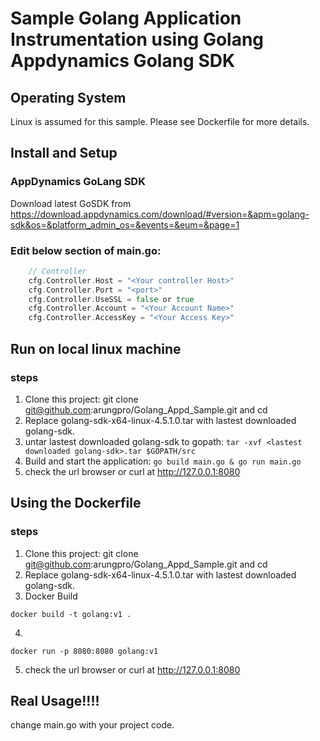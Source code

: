 
# Sample Golang Application Instrumentation using Golang Appdynamics Golang SDK
## Operating System
Linux is assumed for this sample. Please see Dockerfile for more details.

## Install and Setup

### AppDynamics GoLang SDK

Download latest GoSDK from https://download.appdynamics.com/download/#version=&apm=golang-sdk&os=&platform_admin_os=&events=&eum=&page=1

###  Edit below section of main.go:

```go
    // Controller
    cfg.Controller.Host = "<Your controller Host>"
    cfg.Controller.Port = "<port>"
    cfg.Controller.UseSSL = false or true
    cfg.Controller.Account = "<Your Account Name>"
    cfg.Controller.AccessKey = "<Your Access Key>"
```

## Run on local linux machine
### steps
1. Clone this project: git clone git@github.com:arungpro/Golang_Appd_Sample.git and cd <cloned project>
2. Replace golang-sdk-x64-linux-4.5.1.0.tar with lastest downloaded golang-sdk.
3. untar lastest downloaded golang-sdk to gopath: ```tar -xvf <lastest downloaded golang-sdk>.tar $GOPATH/src```
4. Build and start the application: ```go build main.go & go run main.go```
5. check the url browser or curl at http://127.0.0.1:8080


## Using the Dockerfile

### steps

1. Clone this project: git clone git@github.com:arungpro/Golang_Appd_Sample.git and cd <cloned project>
2. Replace golang-sdk-x64-linux-4.5.1.0.tar with lastest downloaded golang-sdk.
3. Docker Build
```
docker build -t golang:v1 .
```

4.
```
docker run -p 8080:8080 golang:v1
```
5. check the url browser or curl at http://127.0.0.1:8080

## Real Usage!!!!
change main.go with your project code.
